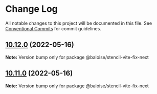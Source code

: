 # Change Log

All notable changes to this project will be documented in this file.
See [Conventional Commits](https://conventionalcommits.org) for commit guidelines.

## [10.12.0](https://github.com/baloise/design-system/compare/v10.10.9...v10.12.0) (2022-05-16)

**Note:** Version bump only for package @baloise/stencil-vite-fix-next

## [10.11.0](https://github.com/baloise/design-system/compare/v10.10.9...v10.11.0) (2022-05-16)

**Note:** Version bump only for package @baloise/stencil-vite-fix-next
